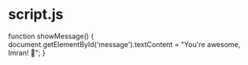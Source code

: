 # script.js
function showMessage() {
  document.getElementById('message').textContent = "You're awesome, Imran! 🚀";
}
